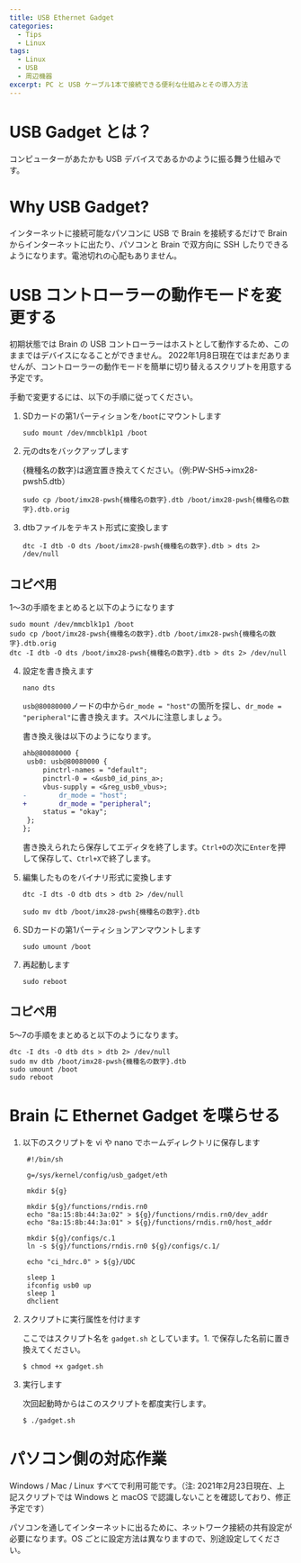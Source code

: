 ```yaml
---
title: USB Ethernet Gadget
categories:
  - Tips
  - Linux
tags:
  - Linux
  - USB
  - 周辺機器
excerpt: PC と USB ケーブル1本で接続できる便利な仕組みとその導入方法
---
```




# USB Gadget とは？

コンピューターがあたかも USB デバイスであるかのように振る舞う仕組みです。


# Why USB Gadget?

インターネットに接続可能なパソコンに USB で Brain を接続するだけで Brain からインターネットに出たり、パソコンと Brain で双方向に SSH したりできるようになります。電池切れの心配もありません。


# USB コントローラーの動作モードを変更する

初期状態では Brain の USB コントローラーはホストとして動作するため、このままではデバイスになることができません。
2022年1月8日現在ではまだありませんが、コントローラーの動作モードを簡単に切り替えるスクリプトを用意する予定です。

手動で変更するには、以下の手順に従ってください。

1. SDカードの第1パーティションを`/boot`にマウントします

   ```
   sudo mount /dev/mmcblk1p1 /boot
   ```

2. 元のdtsをバックアップします

   {機種名の数字}は適宜置き換えてください。（例:PW-SH5→imx28-pwsh5.dtb）
   ```
   sudo cp /boot/imx28-pwsh{機種名の数字}.dtb /boot/imx28-pwsh{機種名の数字}.dtb.orig
   ```

3. dtbファイルをテキスト形式に変換します

   ```
   dtc -I dtb -O dts /boot/imx28-pwsh{機種名の数字}.dtb > dts 2> /dev/null
   ```

## コピペ用

1〜3の手順をまとめると以下のようになります

```
sudo mount /dev/mmcblk1p1 /boot
sudo cp /boot/imx28-pwsh{機種名の数字}.dtb /boot/imx28-pwsh{機種名の数字}.dtb.orig
dtc -I dtb -O dts /boot/imx28-pwsh{機種名の数字}.dtb > dts 2> /dev/null
```

4. 設定を書き換えます

   ```
   nano dts
   ```

   `usb@80080000`ノードの中から`dr_mode = "host"`の箇所を探し、`dr_mode = "peripheral"`に書き換えます。スペルに注意しましょう。

   書き換え後は以下のようになります。

   ```diff
   ahb@80080000 {
   	usb0: usb@80080000 {
   		pinctrl-names = "default";
   		pinctrl-0 = <&usb0_id_pins_a>;
   		vbus-supply = <&reg_usb0_vbus>;
   -		dr_mode = "host";
   +		dr_mode = "peripheral";
   		status = "okay";
   	};
   };

   ```
   書き換えられたら保存してエディタを終了します。`Ctrl+O`の次に`Enter`を押して保存して、`Ctrl+X`で終了します。

5. 編集したものをバイナリ形式に変換します

   ```
   dtc -I dts -O dtb dts > dtb 2> /dev/null
   ```

   ```
   sudo mv dtb /boot/imx28-pwsh{機種名の数字}.dtb
   ```

6. SDカードの第1パーティションアンマウントします

   ```
   sudo umount /boot
   ```

7. 再起動します

   ```
   sudo reboot
   ```

## コピペ用

5〜7の手順をまとめると以下のようになります。

```
dtc -I dts -O dtb dts > dtb 2> /dev/null
sudo mv dtb /boot/imx28-pwsh{機種名の数字}.dtb
sudo umount /boot
sudo reboot
```

# Brain に Ethernet Gadget を喋らせる

1. 以下のスクリプトを vi や nano でホームディレクトリに保存します

   ```
    #!/bin/sh

	g=/sys/kernel/config/usb_gadget/eth

	mkdir ${g}

	mkdir ${g}/functions/rndis.rn0
	echo "8a:15:8b:44:3a:02" > ${g}/functions/rndis.rn0/dev_addr
	echo "8a:15:8b:44:3a:01" > ${g}/functions/rndis.rn0/host_addr

	mkdir ${g}/configs/c.1
	ln -s ${g}/functions/rndis.rn0 ${g}/configs/c.1/

	echo "ci_hdrc.0" > ${g}/UDC

	sleep 1
	ifconfig usb0 up
    sleep 1
	dhclient
   ```

2. スクリプトに実行属性を付けます

   ここではスクリプト名を `gadget.sh` としています。1. で保存した名前に置き換えてください。

   ```
   $ chmod +x gadget.sh
   ```

3. 実行します

   次回起動時からはこのスクリプトを都度実行します。

   ```
   $ ./gadget.sh
   ```


# パソコン側の対応作業

Windows / Mac / Linux すべてで利用可能です。（注: 2021年2月23日現在、上記スクリプトでは Windows と macOS で認識しないことを確認しており、修正予定です）

パソコンを通してインターネットに出るために、ネットワーク接続の共有設定が必要になります。OS ごとに設定方法は異なりますので、別途設定してください。

